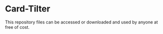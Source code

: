 # Card-Tilter
This repository files can be accessed or downloaded and used by anyone at free of cost.
